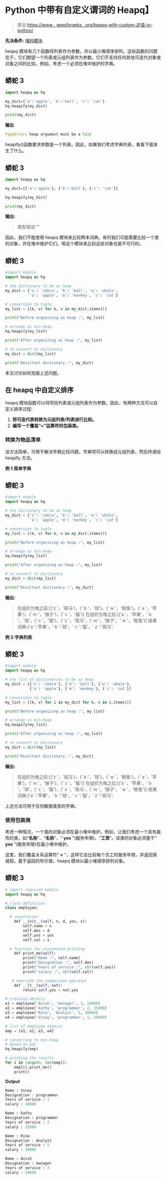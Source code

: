 # Python 中带有自定义谓词的 Heapq】

> 原文:[https://www . geesforgeks . org/heapq-with-custom-述语-in-python/](https://www.geeksforgeeks.org/heapq-with-custom-predicate-in-python/)

**先决条件:** [堆料模块](https://www.geeksforgeeks.org/heap-queue-or-heapq-in-python/)

heapq 模块有几个函数将列表作为参数，并以最小堆顺序排列。这些函数的问题在于，它们期望一个列表或元组列表作为参数。它们不支持任何其他可迭代对象或对象之间的比较。例如，考虑一个必须在堆中维护的字典。

## 蟒蛇 3

```py
import heapq as hq

my_dict={'a':'apple', 'b':'ball', 'c': 'cat'}
hq.heapify(my_dict)

print(my_dict)
```

**输出**

```py
TypeError: heap argument must be a list
```

heapify()函数要求参数是一个列表。因此，如果我们考虑字典列表，看看下面发生了什么。

## 蟒蛇 3

```py
import heapq as hq

my_dict=[{'a':'apple'}, {'b':'ball'}, {'c': 'cat'}]

hq.heapify(my_dict)

print(my_dict)
```

**输出:**

> 类型错误:“”

因此，我们不能使用 heapq 模块来比较两本词典。有时我们可能需要比较一个类的对象，并在堆中维护它们。用这个模块来比较这些对象也是不可行的。

## 蟒蛇 3

```py
#import module
import heapq as hq

# the dictionary to be as heap
my_dict = {'z': 'zebra', 'b': 'ball', 'w': 'whale',
           'a': 'apple', 'm': 'monkey', 'c': 'cat'}

# conversion to tuple
my_list = [(k, v) for k, v in my_dict.items()]

print("Before organizing as heap :", my_list)

# arrange as min-heap
hq.heapify(my_list)

print("After organizing as heap :", my_list)

# re convert to dictionary
my_dict = dict(my_list)

print("Resultant dictionary :", my_dict)
```

本文讨论如何克服上述问题。

## 在 heapq 中自定义排序

heapq 模块函数可以将项目列表或元组列表作为参数。因此，有两种方法可以自定义排序过程:

1.  **将可迭代表转换为元组列表/列表进行比较。**
2.  **编写一个覆盖“<”运算符的包装类。**

### **转换为物品清单**

该方法简单，可用于解决字典比较问题。字典项可以转换成元组列表，然后传递给 heapify 方法。

**例 1:简单字典**

## 蟒蛇 3

```py
#import module
import heapq as hq

# the dictionary to be as heap
my_dict = {'z': 'zebra', 'b': 'ball', 'w': 'whale',
           'a': 'apple', 'm': 'monkey', 'c': 'cat'}

# conversion to tuple
my_list = [(k, v) for k, v in my_dict.items()]

print("Before organizing as heap :", my_list)

# arrange as min-heap
hq.heapify(my_list)

print("After organizing as heap :", my_list)

# re convert to dictionary
my_dict = dict(my_list)

print("Resultant dictionary :", my_dict)
```

**输出:**

> 在组织为堆之前:[('z '，'斑马')，(' b '，'球')，(' w '，'鲸鱼')，(' a '，'苹果')，(' m '，'猴子')，(' c '，'猫')]
> 在组织为堆之后:[('a '，'苹果'，' b '，'球'，(' c '，'猫')，(' z '，'斑马'，(' m '，'猴子'，' w '，'鲸鱼')]
> 结果词典:{'a ':'苹果'，' b ':'球'，' c ':'猫'，' z ':'斑马':

**例 2:字典列表**

## 蟒蛇 3

```py
#import module
import heapq as hq

# the list of dictionaries to be as heap
my_dict = [{'z': 'zebra'}, {'b': 'ball'}, {'w': 'whale'},
           {'a': 'apple'}, {'m': 'monkey'}, {'c': 'cat'}]

# conversion to tuple
my_list = [(k, v) for i in my_dict for k, v in i.items()]

print("Before organizing as heap :", my_list)

# arrange as min-heap
hq.heapify(my_list)

print("After organizing as heap :", my_list)

# re convert to dictionary
my_dict = dict(my_list)

print("Resultant dictionary :", my_dict)
```

**输出:**

> 在组织为堆之前:[('z '，'斑马')，(' b '，'球')，(' w '，'鲸鱼')，(' a '，'苹果')，(' m '，'猴子')，(' c '，'猫')]
> 在组织为堆之后:[('a '，'苹果'，' b '，'球'，(' c '，'猫')，(' z '，'斑马'，(' m '，'猴子'，' w '，'鲸鱼')]
> 结果词典:{'a ':'苹果'，' b ':'球'，' c ':'猫'，' z ':'斑马':

上述方法可用于任何数据类型的字典。

### 使用包装类

考虑一种情况，一个类的对象必须在最小堆中维护。例如，让我们考虑一个具有属性的类，如“**名称**”、“**名称**”、“ **yos** ”(服务年限)、“**工资**”。该类的对象必须基于“ **yos** ”(服务年限)在最小堆中维护。

这里，我们覆盖关系运算符“ **<** ”，这样它会比较每个员工的服务年限，并返回真或假。基于返回的布尔值，heapq 模块以最小堆顺序排列对象。

## 蟒蛇 3

```py
# import required module
import heapq as hq

# class definition
class employee:

  # constructor
    def __init__(self, n, d, yos, s):
        self.name = n
        self.des = d
        self.yos = yos
        self.sal = s

  # function for customized printing
    def print_me(self):
        print("Name :", self.name)
        print("Designation :", self.des)
        print("Years of service :", str(self.yos))
        print("salary :", str(self.sal))

   # override the comparison operator
    def __lt__(self, nxt):
        return self.yos < nxt.yos

# creating objects
e1 = employee('Anish', 'manager', 3, 24000)
e2 = employee('kathy', 'programmer', 2, 15000)
e3 = employee('Rina', 'Analyst', 5, 30000)
e4 = employee('Vinay', 'programmer', 1, 10000)

# list of employee objects
emp = [e1, e2, e3, e4]

# converting to min-heap
# based on yos
hq.heapify(emp)

# printing the results
for i in range(0, len(emp)):
    emp[i].print_me()
    print()
```

**Output**

```py
Name : Vinay
Designation : programmer
Years of service : 1
salary : 10000

Name : kathy
Designation : programmer
Years of service : 2
salary : 15000

Name : Rina
Designation : Analyst
Years of service : 5
salary : 30000

Name : Anish
Designation : manager
Years of service : 3
salary : 24000
```